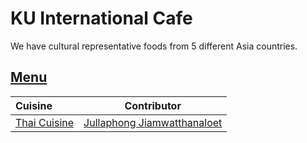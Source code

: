 # KU International Cafe

We have cultural representative foods from 5 different Asia countries.

## [Menu](menu.md)

| Cuisine                           | Contributor                                                    |
|:----------------------------------|----------------------------------------------------------------|
| [Thai Cuisine](menu.md#thai-food) | [Jullaphong Jiamwatthanaloet](https://github.com/J-Jullaphong) |

